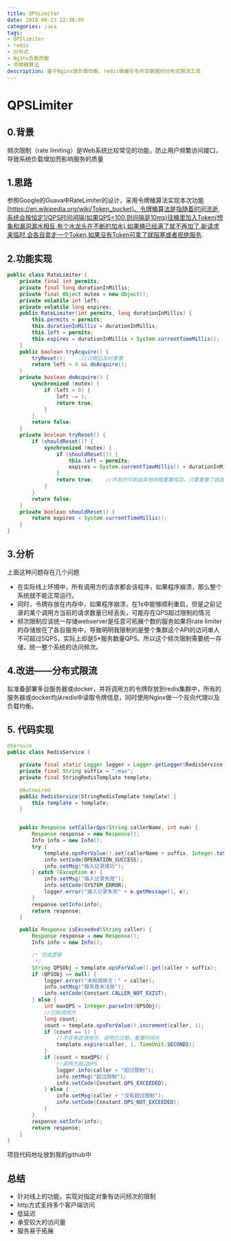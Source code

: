 ```yaml
---
title: QPSLimiter
date: 2018-08-23 22:38:05
categories: java
tags: 
- QPSlimiter
- redis
- 分布式
- Nginx负载均衡
- 令牌桶算法
description: 基于Nginx做负载均衡，redis做缓存与共享数据的分布式限流工具
---
```

# QPSLimiter

## 0.背景
频次限制（rate limiting）是Web系统比较常见的功能，防止用户频繁访问接口，导致系统负载增加而影响服务的质量

## 1.思路
参照Google的Guava中RateLimiter的设计，采用令牌桶算法实现本次功能[https://en.wikipedia.org/wiki/Token_bucket]。令牌桶算法是指随着时间流逝,系统会按恒定1/QPS时间间隔(如果QPS=100,则间隔是10ms)往桶里加入Token(想象和漏洞漏水相反,有个水龙头在不断的加水),如果桶已经满了就不再加了.新请求来临时,会各自拿走一个Token,如果没有Token可拿了就阻塞或者拒绝服务.

## 2.功能实现

```java
public class RateLimiter {
    private final int permits;
    private final long durationInMillis;
    private final Object mutex = new Object();
    private volatile int left;
    private volatile long expires;
    public RateLimiter(int permits, long durationInMillis) {
        this.permits = permits;
        this.durationInMillis = durationInMillis;
        this.left = permits;
        this.expires = durationInMillis + System.currentTimeMillis();
    }
    public boolean tryAcquire() {
        tryReset();     //过期后及时重置
        return left > 0 && doAcquire();
    }
    private boolean doAcquire() {
        synchronized (mutex) {
            if (left > 0) {
                left -= 1;
                return true;
            }
        }
        return false;
    }
    private boolean tryReset() {
        if (shouldReset()) {
            synchronized (mutex) {
                if (shouldReset()) {
                    this.left = permits;
                    expires = System.currentTimeMillis() + durationInMillis;
                }
                return true;    //并发时可能由其他线程重置成功，只要重置了就返回true
            }
        }
        return false;
    }
    private boolean shouldReset() {
        return expires < System.currentTimeMillis();
    }
}

```
## 3.分析
上面这种问题存在几个问题
* 在实际线上环境中，所有调用方的请求都会该程序，如果程序崩溃，那么整个系统就不能正常运行。
* 同时，令牌存放在内存中，如果程序崩溃，在1s中能够顺利重启，但是之前记录的某个调用方当前的请求数量已经丢失，可能存在QPS超过限制的情况
* 频次限制应该统一存储webserver是任意可拓展个数的服务如果将rate limiter的存储放在了各自服务中，导致明明我限制的是整个集群这个API的访问单人不可超过5QPS，实际上却是5*服务数量QPS。所以这个频次限制需要统一存储，统一整个系统的访问频次。

## 4.改进——分布式限流
拟准备部署多台服务器或docker，并将调用方的令牌存放到redis集群中，所有的服务器或docker均从redis中读取令牌信息，同时使用Nginx做一个反向代理以及负载均衡。

## 5. 代码实现
```java
@Service
public class RedisService {

    private final static Logger logger = Logger.getLogger(RedisService.class.getName());
    private final String suffix = ":max";
    private final StringRedisTemplate template;

    @Autowired
    public RedisService(StringRedisTemplate template) {
        this.template = template;
    }


    public Response setCallerQps(String callerName, int num) {
        Response response = new Response();
        Info info = new Info();
        try {
            template.opsForValue().set(callerName + suffix, Integer.toString(num));
            info.setCode(OPERATION_SUCCESS);
            info.setMsg("插入记录成功");
        } catch (Exception e) {
            info.setMsg("插入记录失败");
            info.setCode(SYSTEM_ERROR);
            logger.error("插入记录失败" + e.getMessage(), e);
        }
        response.setInfo(info);
        return response;
    }

    public Response isExceeded(String caller) {
        Response response = new Response();
        Info info = new Info();

        /* 完成逻辑
         */
        String QPSObj = template.opsForValue().get(caller + suffix);
        if (QPSObj == null) {
            logger.error("未知调用方：" + caller);
            info.setMsg("服务商未注册");
            info.setCode(Constant.CALLER_NOT_EXIST);
        } else {
            int maxQPS = Integer.parseInt(QPSObj);
            //已知调用方
            long count;
            count = template.opsForValue().increment(caller, 1);
            if (count == 1) {
                //不含有该调用方，说明已过期，重置时间片
                template.expire(caller, 1, TimeUnit.SECONDS);
            }
            if (count > maxQPS) {
                //调用方超过QPS
                logger.info(caller + "超过限制");
                info.setMsg("超过限制");
                info.setCode(Constant.QPS_EXCEEDED);
            } else {
                info.setMsg(caller + "没有超过限制");
                info.setCode(Constant.QPS_NOT_EXCEEDED);
            }
        }
        response.setInfo(info);
        return response;
    }
}

```
项目代码地址放到我的github中

## 总结
* 针对线上的功能，实现对指定对象有访问频次的限制
* http方式支持多个客户端访问
* 低延迟
* 承受较大的访问量
* 服务易于拓展
